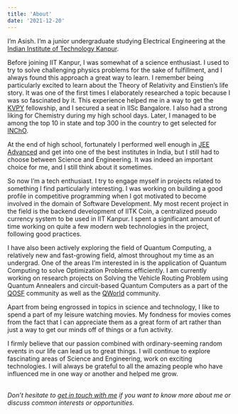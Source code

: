 ```yaml
---
title: 'About'
date: '2021-12-20'
---
```


I’m Asish. I’m a junior undergraduate studying Electrical Engineering at the [Indian Institute of Technology Kanpur](https://www.iitk.ac.in/).

Before joining IIT Kanpur, I was somewhat of a science enthusiast. I used to try to solve challenging physics problems for the sake of fulfillment, and I always found this approach a great way to learn. I remember being particularly excited to learn about the Theory of Relativity and Einstien’s life story. It was one of the first times I elaborately researched a topic because I was so fascinated by it. This experience helped me in a way to get the [KVPY](http://www.kvpy.iisc.ernet.in/main/about.htm) fellowship, and I secured a seat in IISc Bangalore. I also had a strong liking for Chemistry during my high school days. Later, I managed to be among the top 10 in state and top 300 in the country to get selected for [INChO](https://chem.hbcse.tifr.res.in/in-india/).

At the end of high school, fortunately I performed well enough in [JEE Advanced](https://en.wikipedia.org/wiki/Joint_Entrance_Examination_%E2%80%93_Advanced) and get into one of the best institutes in India, but I still had to choose between Science and Engineering. It was indeed an important choice for me, and I still think about it sometimes.

So now I’m a tech enthusiast. I try to engage myself in projects related to something I find particularly interesting. I was working on building a good profile in competitive programming when I got motivated to become involved in the domain of Software Development. My most recent project in the field is the backend development of IITK Coin, a centralized pseudo currency system to be used in IIT Kanpur. I spent a significant amount of time working on quite a few modern web technologies in the project, following good practices.

I have also been actively exploring the field of Quantum Computing, a relatively new and fast-growing field, almost throughout my time as an undergrad. One of the areas I’m interested in is the application of Quantum Computing to solve Optimization Problems efficiently. I am currently working on research projects on Solving the Vehicle Routing Problem using Quantum Annealers and circuit-based Quantum Computers as a part of the [QOSF](https://qosf.org/) community as well as the [QWorld](https://qworld.net/) community.

Apart from being engrossed in topics in science and technology, I like to spend a part of my leisure watching movies. My fondness for movies comes from the fact that I can appreciate them as a great form of art rather than just a way to get our minds off of things or a fun activity.

I firmly believe that our passion combined with ordinary-seeming random events in our life can lead us to great things. I will continue to explore fascinating areas of Science and Engineering, work on exciting technologies. I will always be grateful to all the amazing people who have influenced me in one way or another and helped me grow.

\
*Don’t hesitate to [get in touch with me](https://asishmandoi.github.io/contact) if you want to know more about me or discuss common interests or opportunities.*